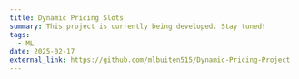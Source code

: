 ```yaml
---
title: Dynamic Pricing Slots
summary: This project is currently being developed. Stay tuned!
tags:
  - ML
date: 2025-02-17
external_link: https://github.com/mlbuiten515/Dynamic-Pricing-Project
---
```

